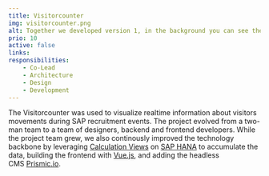 ```yaml
---
title: Visitorcounter
img: visitorcounter.png
alt: Together we developed version 1, in the background you can see the actual product.
prio: 10
active: false
links:
responsibilities:
    - Co-Lead
    - Architecture
    - Design
    - Development
---
```


The Visitorcounter was used to visualize realtime information about visitors movements during SAP recruitment events. The project evolved from a two-man team to a team of designers, backend and frontend developers. While the project team grew, we also continously improved the technology backbone by leveraging [Calculation Views](https://help.sap.com/viewer/fc5ace7a367c434190a8047881f92ed8/2.0.03/en-US/d60ad1f0bb571014af49c9db1740d68c.html) on [SAP HANA](https://www.sap.com/products/hana.html) to accumulate the data, building the frontend with [Vue.js](https://vuejs.org/), and adding the headless CMS [Prismic.io](http://prismic.io/).
